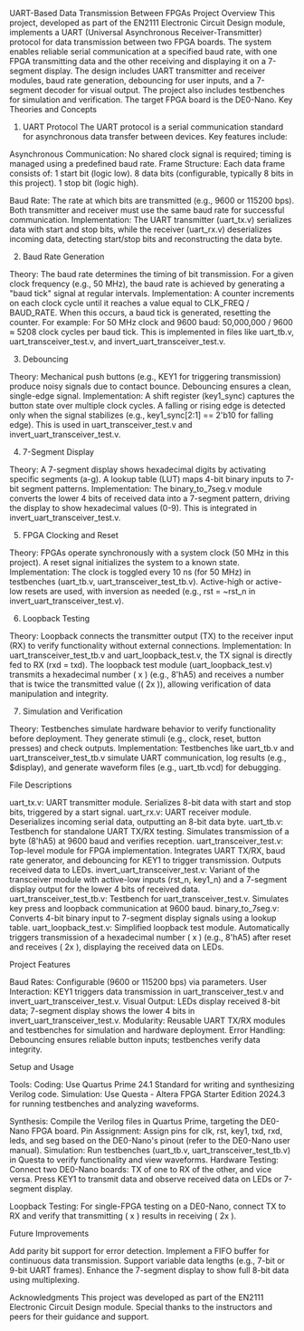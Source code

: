 UART-Based Data Transmission Between FPGAs
Project Overview
This project, developed as part of the EN2111 Electronic Circuit Design module, implements a UART (Universal Asynchronous Receiver-Transmitter) protocol for data transmission between two FPGA boards. The system enables reliable serial communication at a specified baud rate, with one FPGA transmitting data and the other receiving and displaying it on a 7-segment display. The design includes UART transmitter and receiver modules, baud rate generation, debouncing for user inputs, and a 7-segment decoder for visual output. The project also includes testbenches for simulation and verification. The target FPGA board is the DE0-Nano.
Key Theories and Concepts
1. UART Protocol
The UART protocol is a serial communication standard for asynchronous data transfer between devices. Key features include:

Asynchronous Communication: No shared clock signal is required; timing is managed using a predefined baud rate.
Frame Structure: Each data frame consists of:
1 start bit (logic low).
8 data bits (configurable, typically 8 bits in this project).
1 stop bit (logic high).


Baud Rate: The rate at which bits are transmitted (e.g., 9600 or 115200 bps). Both transmitter and receiver must use the same baud rate for successful communication.
Implementation: The UART transmitter (uart_tx.v) serializes data with start and stop bits, while the receiver (uart_rx.v) deserializes incoming data, detecting start/stop bits and reconstructing the data byte.

2. Baud Rate Generation

Theory: The baud rate determines the timing of bit transmission. For a given clock frequency (e.g., 50 MHz), the baud rate is achieved by generating a "baud tick" signal at regular intervals.
Implementation: A counter increments on each clock cycle until it reaches a value equal to CLK_FREQ / BAUD_RATE. When this occurs, a baud tick is generated, resetting the counter. For example:
For 50 MHz clock and 9600 baud: 50,000,000 / 9600 ≈ 5208 clock cycles per baud tick.
This is implemented in files like uart_tb.v, uart_transceiver_test.v, and invert_uart_transceiver_test.v.



3. Debouncing

Theory: Mechanical push buttons (e.g., KEY1 for triggering transmission) produce noisy signals due to contact bounce. Debouncing ensures a clean, single-edge signal.
Implementation: A shift register (key1_sync) captures the button state over multiple clock cycles. A falling or rising edge is detected only when the signal stabilizes (e.g., key1_sync[2:1] == 2'b10 for falling edge). This is used in uart_transceiver_test.v and invert_uart_transceiver_test.v.

4. 7-Segment Display

Theory: A 7-segment display shows hexadecimal digits by activating specific segments (a-g). A lookup table (LUT) maps 4-bit binary inputs to 7-bit segment patterns.
Implementation: The binary_to_7seg.v module converts the lower 4 bits of received data into a 7-segment pattern, driving the display to show hexadecimal values (0-9). This is integrated in invert_uart_transceiver_test.v.

5. FPGA Clocking and Reset

Theory: FPGAs operate synchronously with a system clock (50 MHz in this project). A reset signal initializes the system to a known state.
Implementation: The clock is toggled every 10 ns (for 50 MHz) in testbenches (uart_tb.v, uart_transceiver_test_tb.v). Active-high or active-low resets are used, with inversion as needed (e.g., rst = ~rst_n in invert_uart_transceiver_test.v).

6. Loopback Testing

Theory: Loopback connects the transmitter output (TX) to the receiver input (RX) to verify functionality without external connections.
Implementation: In uart_transceiver_test_tb.v and uart_loopback_test.v, the TX signal is directly fed to RX (rxd = txd). The loopback test module (uart_loopback_test.v) transmits a hexadecimal number ( x ) (e.g., 8'hA5) and receives a number that is twice the transmitted value (( 2x )), allowing verification of data manipulation and integrity.

7. Simulation and Verification

Theory: Testbenches simulate hardware behavior to verify functionality before deployment. They generate stimuli (e.g., clock, reset, button presses) and check outputs.
Implementation: Testbenches like uart_tb.v and uart_transceiver_test_tb.v simulate UART communication, log results (e.g., $display), and generate waveform files (e.g., uart_tb.vcd) for debugging.

File Descriptions

uart_tx.v: UART transmitter module. Serializes 8-bit data with start and stop bits, triggered by a start signal.
uart_rx.v: UART receiver module. Deserializes incoming serial data, outputting an 8-bit data byte.
uart_tb.v: Testbench for standalone UART TX/RX testing. Simulates transmission of a byte (8'hA5) at 9600 baud and verifies reception.
uart_transceiver_test.v: Top-level module for FPGA implementation. Integrates UART TX/RX, baud rate generator, and debouncing for KEY1 to trigger transmission. Outputs received data to LEDs.
invert_uart_transceiver_test.v: Variant of the transceiver module with active-low inputs (rst_n, key1_n) and a 7-segment display output for the lower 4 bits of received data.
uart_transceiver_test_tb.v: Testbench for uart_transceiver_test.v. Simulates key press and loopback communication at 9600 baud.
binary_to_7seg.v: Converts 4-bit binary input to 7-segment display signals using a lookup table.
uart_loopback_test.v: Simplified loopback test module. Automatically triggers transmission of a hexadecimal number ( x ) (e.g., 8'hA5) after reset and receives ( 2x ), displaying the received data on LEDs.

Project Features

Baud Rates: Configurable (9600 or 115200 bps) via parameters.
User Interaction: KEY1 triggers data transmission in uart_transceiver_test.v and invert_uart_transceiver_test.v.
Visual Output: LEDs display received 8-bit data; 7-segment display shows the lower 4 bits in invert_uart_transceiver_test.v.
Modularity: Reusable UART TX/RX modules and testbenches for simulation and hardware deployment.
Error Handling: Debouncing ensures reliable button inputs; testbenches verify data integrity.

Setup and Usage

Tools:
Coding: Use Quartus Prime 24.1 Standard for writing and synthesizing Verilog code.
Simulation: Use Questa - Altera FPGA Starter Edition 2024.3 for running testbenches and analyzing waveforms.


Synthesis: Compile the Verilog files in Quartus Prime, targeting the DE0-Nano FPGA board.
Pin Assignment: Assign pins for clk, rst, key1, txd, rxd, leds, and seg based on the DE0-Nano's pinout (refer to the DE0-Nano user manual).
Simulation: Run testbenches (uart_tb.v, uart_transceiver_test_tb.v) in Questa to verify functionality and view waveforms.
Hardware Testing:
Connect two DE0-Nano boards: TX of one to RX of the other, and vice versa.
Press KEY1 to transmit data and observe received data on LEDs or 7-segment display.


Loopback Testing: For single-FPGA testing on a DE0-Nano, connect TX to RX and verify that transmitting ( x ) results in receiving ( 2x ).

Future Improvements

Add parity bit support for error detection.
Implement a FIFO buffer for continuous data transmission.
Support variable data lengths (e.g., 7-bit or 9-bit UART frames).
Enhance the 7-segment display to show full 8-bit data using multiplexing.

Acknowledgments
This project was developed as part of the EN2111 Electronic Circuit Design module. Special thanks to the instructors and peers for their guidance and support.
